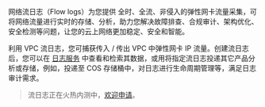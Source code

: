 网络流日志（Flow logs）为您提供 全时、全流、非侵入的弹性网卡流量采集，可将网络流量进行实时的存储、分析，助力您解决故障排查、合规审计、架构优化、安全检测等问题，让您的云上网络更加稳定、安全和智能。

利用 VPC 流日志，您可捕获传入 / 传出 VPC 中弹性网卡 IP 流量。创建流日志后，您可以在 [日志服务](https://intl.cloud.tencent.com/zh/document/product/614) 中查看和检索其数据，或用将指定流日志投递其它产品分析或存储，例如，投递至 COS 存储桶中，对日志进行生命周期管理等，满足日志审计需求。

>流日志正在火热内测中，[欢迎申请](https://intl.cloud.tencent.com/act/apply/VPCFlowLogs)。


